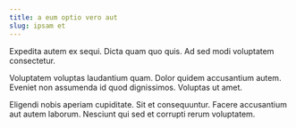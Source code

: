 ```yaml
---
title: a eum optio vero aut
slug: ipsam et
---
```


Expedita autem ex sequi. Dicta quam quo quis. Ad sed modi voluptatem consectetur.

Voluptatem voluptas laudantium quam. Dolor quidem accusantium autem. Eveniet non assumenda id quod dignissimos. Voluptas ut amet.

Eligendi nobis aperiam cupiditate. Sit et consequuntur. Facere accusantium aut autem laborum. Nesciunt qui sed et corrupti rerum voluptatem.
